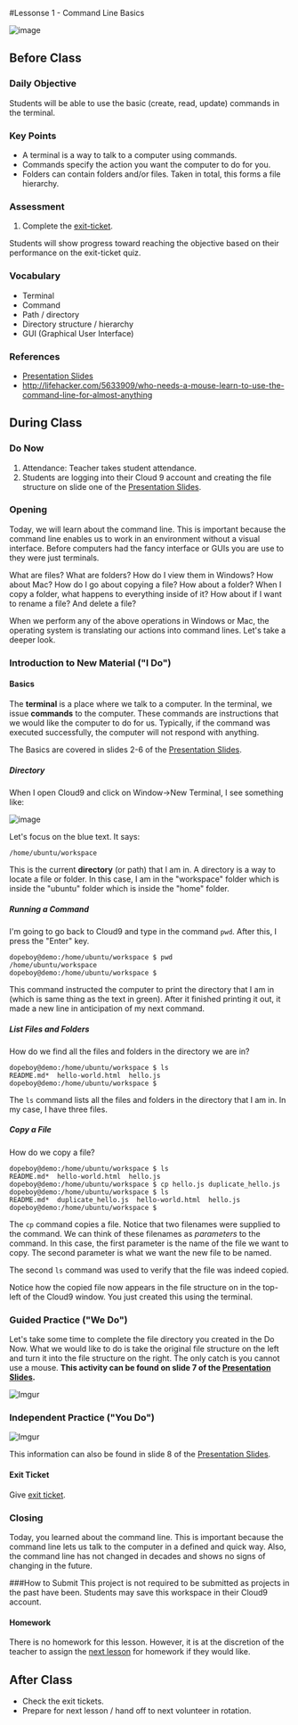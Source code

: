 #Lessonse 1 - Command Line Basics

![image](http://i.imgur.com/FJ5Hsq0.jpg)

## Before Class

### Daily Objective

Students will be able to use the basic (create, read, update) commands in the terminal. 

### Key Points

* A terminal is a way to talk to a computer using commands.
* Commands specify the action you want the computer to do for you.
* Folders can contain folders and/or files. Taken in total, this forms a file hierarchy.

### Assessment

1. Complete the [exit-ticket](assessments/exit_ticket.md).

Students will show progress toward reaching the objective based on their performance on the exit-ticket quiz.

### Vocabulary

* Terminal
* Command
* Path / directory
* Directory structure / hierarchy
* GUI (Graphical User Interface)

### References


* [Presentation Slides](https://docs.google.com/presentation/d/1B1waYai67ysg7eqhc9Mm1O6fG7XO_WIPkCZxOiwyhj4/edit?usp=sharing)
* http://lifehacker.com/5633909/who-needs-a-mouse-learn-to-use-the-command-line-for-almost-anything

## During Class

### Do Now

1. Attendance: Teacher takes student attendance.
2. Students are logging into their Cloud 9 account and creating the file structure on slide one of the [Presentation Slides](https://docs.google.com/presentation/d/1B1waYai67ysg7eqhc9Mm1O6fG7XO_WIPkCZxOiwyhj4/edit?usp=sharing).

### Opening

Today, we will learn about the command line. This is important because the command line enables us to work in an environment without a visual interface. Before computers had the fancy interface or GUIs you are use to they were just terminals. 

What are files? What are folders? How do I view them in Windows? How about Mac? How do I go about copying a file? How about a folder? When I copy a folder, what happens to everything inside of it? How about if I want to rename a file? And delete a file?

When we perform any of the above operations in Windows or Mac, the operating system is translating our actions into command lines. Let's take a deeper look.

### Introduction to New Material ("I Do")

#### Basics

The **terminal** is a place where we talk to a computer. In the terminal, we issue **commands** to the computer. These commands are instructions that we would like the computer to do for us. Typically, if the command was executed successfully, the computer will not respond with anything.

The Basics are covered in slides 2-6 of the [Presentation Slides](https://docs.google.com/presentation/d/1B1waYai67ysg7eqhc9Mm1O6fG7XO_WIPkCZxOiwyhj4/edit?usp=sharing).

##### Directory

When I open Cloud9 and click on Window->New Terminal, I see something like:

![image](http://i.imgur.com/qDJZEpS.jpg)

Let's focus on the blue text. It says:

```
/home/ubuntu/workspace
```
This is the current **directory** (or path) that I am in. A directory is a way to locate a file or folder. In this case, I am in the "workspace" folder which is inside the "ubuntu" folder which is inside the "home" folder. 

##### Running a Command

I'm going to go back to Cloud9 and type in the command ``pwd``. After this, I press the "Enter" key. 

```
dopeboy@demo:/home/ubuntu/workspace $ pwd
/home/ubuntu/workspace
dopeboy@demo:/home/ubuntu/workspace $ 
```
This command instructed the computer to print the directory that I am in (which is same thing as the text in green). After it finished printing it out, it made a new line in anticipation of my next command.

##### List Files and Folders

How do we find all the files and folders in the directory we are in?

```
dopeboy@demo:/home/ubuntu/workspace $ ls
README.md*  hello-world.html  hello.js
dopeboy@demo:/home/ubuntu/workspace $ 
```
The `ls` command lists all the files and folders in the directory that I am in. In my case, I have three files.

##### Copy a File

How do we copy a file?

```
dopeboy@demo:/home/ubuntu/workspace $ ls
README.md*  hello-world.html  hello.js
dopeboy@demo:/home/ubuntu/workspace $ cp hello.js duplicate_hello.js
dopeboy@demo:/home/ubuntu/workspace $ ls
README.md*  duplicate_hello.js  hello-world.html  hello.js
dopeboy@demo:/home/ubuntu/workspace $ 
```
The `cp` command copies a file. Notice that two filenames were supplied to the command. We can think of these filenames as *parameters* to the command. In this case, the first parameter is the name of the file we want to copy. The second parameter is what we want the new file to be named. 

The second `ls` command was used to verify that the file was indeed copied.

Notice how the copied file now appears in the file structure on in the top-left of the Cloud9 window. You just created this using the terminal.

### Guided Practice ("We Do")

Let's take some time to complete the file directory you created in the Do Now. What we would like to do is take the original file structure on the left and turn it into the file structure on the right. The only catch is you cannot use a mouse.
**This activity can be found on slide 7 of the [Presentation Slides](https://docs.google.com/presentation/d/1B1waYai67ysg7eqhc9Mm1O6fG7XO_WIPkCZxOiwyhj4/edit?usp=sharing).** 

![Imgur](http://i.imgur.com/3o2ThUY.png)

### Independent Practice ("You Do")

![Imgur](http://i.imgur.com/y88cMJC.png)

This information can also be found in slide 8 of the [Presentation Slides](https://docs.google.com/presentation/d/1B1waYai67ysg7eqhc9Mm1O6fG7XO_WIPkCZxOiwyhj4/edit?usp=sharing). 


#### Exit Ticket

Give [exit ticket](assessments/exit_ticket.md).

### Closing

Today, you learned about the command line. This is important because the command line lets us talk to the computer in a defined and quick way. Also, the command line has not changed in decades and shows no signs of changing in the future.


###How to Submit
This project is not required to be submitted as projects in the past have been. Students may save this workspace in their Cloud9 account.

#### Homework

There is no homework for this lesson. However, it is at the discretion of the teacher to assign the [next lesson](../2-terminus/README.md) for homework if they would like.


## After Class

* Check the exit tickets. 
* Prepare for next lesson / hand off to next volunteer in rotation.

